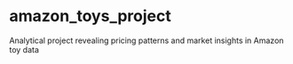 # amazon_toys_project
Analytical project revealing pricing patterns and market insights in Amazon toy data  

